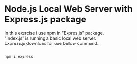 # Node.js Local Web Server with Express.js package

In this exercise i use npm in "Expres.js" package.<br>
"index.js" is running a basic local web server.<br>
Express.js download for use bellow command.
```cmd

npm i express

```